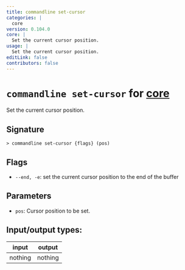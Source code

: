 ```yaml
---
title: commandline set-cursor
categories: |
  core
version: 0.104.0
core: |
  Set the current cursor position.
usage: |
  Set the current cursor position.
editLink: false
contributors: false
---
```

<!-- This file is automatically generated. Please edit the command in https://github.com/nushell/nushell instead. -->

# `commandline set-cursor` for [core](/commands/categories/core.md)

<div class='command-title'>Set the current cursor position.</div>

## Signature

```> commandline set-cursor {flags} (pos)```

## Flags

 -  `--end, -e`: set the current cursor position to the end of the buffer

## Parameters

 -  `pos`: Cursor position to be set.


## Input/output types:

| input   | output  |
| ------- | ------- |
| nothing | nothing |